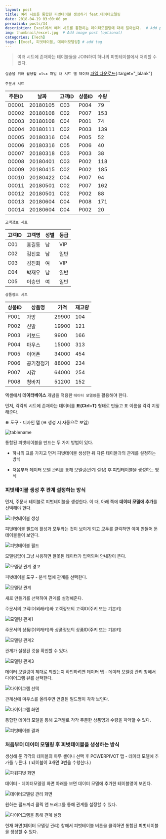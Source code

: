 ```yaml
---
layout: post
title: 여러 시트를 통합한 피벗테이블 생성하기 feat.데이터모델링
date: 2018-04-19 03:00:00 pm
permalink: posts/34
description: Excel에서 여러 시트를 통합하는 데이터모델링에 대해 알아본다.  # Add post description (optional)
img: thumbnail/excel.jpg  # Add image post (optional)
categories: [Tech]
tags: [Excel, 피벗테이블, 데이터모델링] # add tag
---
```


> 여러 시트에 존재하는 테이블들을 JOIN하여 하나의 피벗테이블에서 처리할 수 있다.

`실습을 위해 활용할 xlsx 파일 내 시트 별 데이터` [파일 다운로드](http://yahwang.github.io/assets/files/orders.xlsx){:target="_blank"}

`주문서 시트`

주문ID|날짜|고객ID|상품ID|수량
------|----|------|------|----
O0001|20180105|C03|P004|79
O0002|20180108|C02|P007|153
O0003|20180108|C04|P001|74
O0004|20180111|C02|P003|139
O0005|20180316|C04|P005|52
O0006|20180316|C05|P006|40
O0007|20180318|C03|P003|38
O0008|20180401|C03|P002|118
O0009|20180415|C02|P002|185
O0010|20180422|C04|P007|94
O0011|20180501|C02|P007|162
O0012|20180501|C02|P002|88
O0013|20180604|C04|P008|171
O0014|20180604|C04|P002|20

`고객정보 시트`

고객ID|고객명|성별|등급
-----|------|----|----
C01|홍길동|남|VIP
C02|김진호|남|일반
C03|김진희|여|VIP
C04|박재우|남|일반
C05|이승민|여|일반

`상품정보 시트`

상품ID|상품명|가격|재고량
------|-----|-----|------
P001|가방|29900|104
P002|신발|19900|121
P003|키보드|9900|166
P004|마우스|15000|313
P005|이어폰|34000|454
P006|공기청정기|88000|234
P007|지갑|64000|254
P008|청바지|51200|152

엑셀에서 **데이터베이스** 개념을 적용한 `데이터 모델링`을 활용해야 한다.

먼저, 각각의 시트에 존재하는 데이터를 **표(Ctrl+T)** 형태로 만들고 표 이름을 각각 지정해준다.

표 도구 - 디자인 탭 (표 생성 시 자동으로 보임)

![tablename]({{site.baseurl}}/assets/img/excel/tablename.jpg)

통합된 피벗테이블을 만드는 두 가지 방법이 있다.

* 하나의 표를 가지고 먼저 피벗테이블 생성한 뒤 다른 테이블과의 관계를 설정하는 방식

* 처음부터 데이터 모델 관리를 통해 모델링(관계 설정) 후 피벗테이블을 생성하는 방식

### 피벗테이블 생성 후 관계 설정하는 방식

먼저, 주문서 테이블로 피벗테이블을 생성한다. 이 때, 아래 쪽에 **데이터 모델에 추가**를 선택해야 한다.

![피벗테이블 생성]({{site.baseurl}}/assets/img/excel/createpivottable.jpg)

피벗테이블 필드에 활성과 모두라는 것이 보이게 되고 모두를 클릭하면 이미 만들어 둔 테이블들이 보인다.

![피벗테이블 필드]({{site.baseurl}}/assets/img/excel/pivotfield.jpg)

모델링없이 그냥 사용하면 잘못된 데이터가 입력되며 안내창이 뜬다.

![모델링 관계 경고]({{site.baseurl}}/assets/img/excel/relationerror.jpg)

피벗테이블 도구 - 분석 탭에 관계를 선택한다.

![모델링 관계]({{site.baseurl}}/assets/img/excel/relation.jpg)

새로 만들기를 선택하여 관계를 설정해준다.

주문서의 고객ID(외래키)와 고객정보의 고객ID(주키 또는 기본키)

![모델링 관계1]({{site.baseurl}}/assets/img/excel/relation1.jpg)

주문서의 상품ID(외래키)와 상품정보의 상품ID(주키 또는 기본키)

![모델링 관계2]({{site.baseurl}}/assets/img/excel/relation2.jpg)

관계가 설정된 것을 확인할 수 있다.

![모델링 관계3]({{site.baseurl}}/assets/img/excel/relation3.jpg)

데이터 모델링이 제대로 되었는지 확인하려면 데이터 탭 - 데이터 모델링 관리 창에서 다이어그램 뷰를 선택한다.

![다이어그램 선택]({{site.baseurl}}/assets/img/excel/diagram.jpg)

관계선에 마우스를 올려주면 연결된 필드명이 각각 보인다.

![다이어그램 화면]({{site.baseurl}}/assets/img/excel/diagramview.jpg)

통합한 데이터 모델을 통해 고객별로 각각 주문한 상품명과 수량을 파악할 수 있다.

![피벗테이블 결과]({{site.baseurl}}/assets/img/excel/pivotresult.jpg)

### 처음부터 데이터 모델링 후 피벗테이블을 생성하는 방식

생성해 둔 각각의 테이블의 아무 셀이나 선택 후 POWERPIVOT 탭 - 데이터 모델에 추가를 누른다. ( 테이블이 3개면 3번을 수행한다.)

![파워피벗 화면]({{site.baseurl}}/assets/img/excel/powerpivot.jpg)

데이터 - 데이터모델링 화면 아래를 보면 데이터 모델에 추가한 테이블명이 보인다.

![데이터모델링 관리 화면]({{site.baseurl}}/assets/img/excel/datamodelview.jpg)

원하는 필드끼리 클릭 앤 드래그를 통해 관계를 설정할 수 있다.

![다이어그램을 통해 관계 설정]({{site.baseurl}}/assets/img/excel/diagramdrag.jpg)

현재 화면(데이터 모델링 관리) 창에서 피벗테이블 버튼을 클릭하면 통합된 피벗테이블을 생성할 수 있다.


